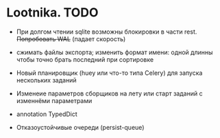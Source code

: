 # Lootnika. TODO

* При долгом чтении sqlite возможны блокировки в части rest. ~~Попробовать WAL~~ (падает скорость)


* сжимать файлы экспорта; изменить формат имени: одной длинны чтобы точно брать последний при сортировке
* Новый планировщик (huey или что-то типа Celery) для запуска нескольких заданий
* Изменеие параметров сборщиков на лету или старт заданий с изменнёми параметрами
* annotation TypedDict
* Отказоустойчивые очереди (persist-queue)

